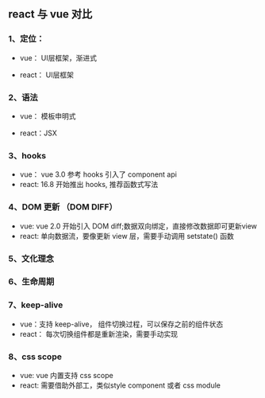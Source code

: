 ## react 与 vue 对比

### 1、定位：

- vue： UI层框架，渐进式

- react： UI层框架

### 2、语法

- vue： 模板申明式

- react：JSX


### 3、hooks

- vue： vue 3.0 参考 hooks 引入了 component api
- react: 16.8 开始推出 hooks, 推荐函数式写法

### 4、DOM 更新 （DOM DIFF）

- vue: vue 2.0 开始引入 DOM diff;数据双向绑定，直接修改数据即可更新view
- react: 单向数据流，要像更新 view 层，需要手动调用 setstate() 函数


### 5、文化理念


### 6、生命周期

### 7、keep-alive

- vue：支持 keep-alive， 组件切换过程，可以保存之前的组件状态
- react： 每次切换组件都是重新渲染，需要手动实现


### 8、css scope

- vue: vue 内置支持 css scope
- react: 需要借助外部工，类似style component 或者 css module